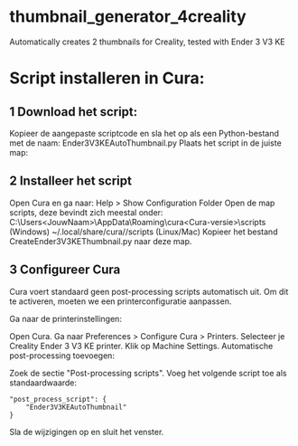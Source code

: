 # thumbnail_generator_4creality
Automatically creates 2 thumbnails for Creality, tested with Ender 3 V3 KE

# Script installeren in Cura:
## 1 Download het script:
Kopieer de aangepaste scriptcode en sla het op als een Python-bestand met de naam:
Ender3V3KEAutoThumbnail.py
Plaats het script in de juiste map:

## 2 Installeer het script
Open Cura en ga naar:
Help > Show Configuration Folder
Open de map scripts, deze bevindt zich meestal onder:
C:\Users\<JouwNaam>\AppData\Roaming\cura\<Cura-versie>\scripts (Windows)
~/.local/share/cura/<Cura-versie>/scripts (Linux/Mac)
Kopieer het bestand CreateEnder3V3KEThumbnail.py naar deze map.

## 3 Configureer Cura
Cura voert standaard geen post-processing scripts automatisch uit. Om dit te activeren, moeten we een printerconfiguratie aanpassen.

Ga naar de printerinstellingen:

Open Cura.
Ga naar Preferences > Configure Cura > Printers.
Selecteer je Creality Ender 3 V3 KE printer.
Klik op Machine Settings.
Automatische post-processing toevoegen:

Zoek de sectie "Post-processing scripts".
Voeg het volgende script toe als standaardwaarde:
```
"post_process_script": {
    "Ender3V3KEAutoThumbnail"
}
```
Sla de wijzigingen op en sluit het venster.
